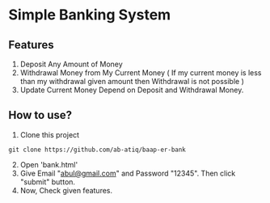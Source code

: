 # Simple Banking System
## Features
1. Deposit Any Amount of Money
2. Withdrawal Money from My Current Money ( If my current money is less than my withdrawal given amount then Withdrawal is not possible )
3. Update Current Money Depend on Deposit and Withdrawal Money.

## How to use?
1. Clone this project
```
git clone https://github.com/ab-atiq/baap-er-bank
```
2. Open 'bank.html'
3. Give Email "abul@gmail.com" and Password "12345". Then click "submit" button.
4. Now, Check given features.
